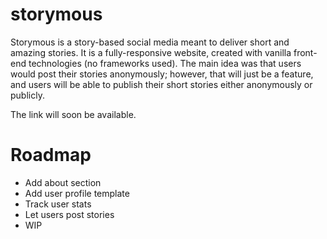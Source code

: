 # storymous

Storymous is a story-based social media meant to deliver short and amazing stories. It is a fully-responsive website, created with vanilla front-end technologies (no frameworks used). The main idea was that users would post their stories anonymously; however, that will just be a feature, and users will be able to publish their short stories either anonymously or publicly.

The link will soon be available.

# Roadmap
- Add about section
- Add user profile template
- Track user stats
- Let users post stories
- WIP
